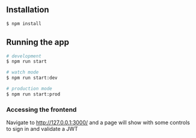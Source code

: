 

## Installation

```bash
$ npm install
```

## Running the app

```bash
# development
$ npm run start

# watch mode
$ npm run start:dev

# production mode
$ npm run start:prod
```

### Accessing the frontend

Navigate to http://127.0.0.1:3000/ and a page will show with some controls to sign in and validate a JWT
